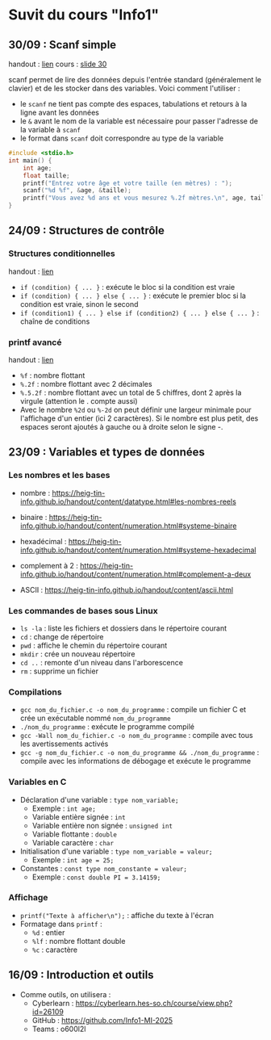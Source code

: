 # Suvit du cours "Info1"

## 30/09 : Scanf simple
handout : [lien](https://heig-tin-info.github.io/handout/content/stdio.html?highlight=scanf#scanf)
cours : [slide 30](https://cyberlearn.hes-so.ch/mod/resource/view.php?id=2093596)

scanf permet de lire des données depuis l'entrée standard (généralement le clavier) et de les stocker dans des variables. Voici comment l'utiliser :

- le `scanf` ne tient pas compte des espaces, tabulations et retours à la ligne avant les données
- le `&` avant le nom de la variable est nécessaire pour passer l'adresse de la variable à `scanf`
- le format dans `scanf` doit correspondre au type de la variable

```c
#include <stdio.h>
int main() {
    int age;
    float taille;
    printf("Entrez votre âge et votre taille (en mètres) : ");
    scanf("%d %f", &age, &taille);
    printf("Vous avez %d ans et vous mesurez %.2f mètres.\n", age, taille);
}
```

## 24/09 : Structures de contrôle
### Structures conditionnelles
handout : [lien](https://heig-tin-info.github.io/handout/content/control-structures.html#les-embranchements)
- `if (condition) { ... }` : exécute le bloc si la condition est vraie
- `if (condition) { ... } else { ... }` : exécute le premier bloc si la condition est vraie, sinon le second
- `if (condition1) { ... } else if (condition2) { ... } else { ... }` : chaîne de conditions

### printf avancé
handout : [lien](https://heig-tin-info.github.io/handout/content/stdio.html?highlight=printf#printf)
- `%f` : nombre flottant
- `%.2f` : nombre flottant avec 2 décimales
- `%.5.2f` : nombre flottant avec un total de 5 chiffres, dont 2 après la virgule (attention le . compte aussi)
-  Avec le nombre `%2d` ou `%-2d` on peut définir une largeur minimale pour l'affichage d'un entier (ici 2 caractères). Si le nombre est plus petit, des espaces seront ajoutés à gauche ou à droite selon le signe -.

## 23/09 : Variables et types de données
### Les nombres et les bases
- nombre : https://heig-tin-info.github.io/handout/content/datatype.html#les-nombres-reels
- binaire : https://heig-tin-info.github.io/handout/content/numeration.html#systeme-binaire
- hexadécimal : https://heig-tin-info.github.io/handout/content/numeration.html#systeme-hexadecimal
- complement à 2 : https://heig-tin-info.github.io/handout/content/numeration.html#complement-a-deux

- ASCII : https://heig-tin-info.github.io/handout/content/ascii.html

### Les commandes de bases sous Linux
- `ls -la` : liste les fichiers et dossiers dans le répertoire courant
- `cd` : change de répertoire
- `pwd` : affiche le chemin du répertoire courant
- `mkdir` : crée un nouveau répertoire
- `cd ..` : remonte d'un niveau dans l'arborescence
- `rm` : supprime un fichier

### Compilations
- `gcc nom_du_fichier.c -o nom_du_programme` : compile un fichier C et crée un exécutable nommé `nom_du_programme`
- `./nom_du_programme` : exécute le programme compilé
- `gcc -Wall nom_du_fichier.c -o nom_du_programme` : compile avec tous les avertissements activés
- `gcc -g nom_du_fichier.c -o nom_du_programme && ./nom_du_programme` : compile avec les informations de débogage et exécute le programme

### Variables en C
- Déclaration d'une variable : `type nom_variable;`
  - Exemple : `int age;`
  - Variable entière signée : `int`
  - Variable entière non signée : `unsigned int`
  - Variable flottante : `double`
  - Variable caractère : `char`
- Initialisation d'une variable : `type nom_variable = valeur;`
  - Exemple : `int age = 25;`
- Constantes : `const type nom_constante = valeur;`
  - Exemple : `const double PI = 3.14159;`

### Affichage
- `printf("Texte à afficher\n");` : affiche du texte à l'écran
- Formatage dans `printf` :
  - `%d` : entier
  - `%lf` : nombre flottant double
  - `%c` : caractère

## 16/09 : Introduction et outils
- Comme outils, on utilisera : 
  - Cyberlearn : https://cyberlearn.hes-so.ch/course/view.php?id=26109
  - GitHub : https://github.com/Info1-MI-2025
  - Teams : o600l2l